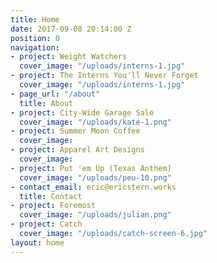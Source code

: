 ```yaml
---
title: Home
date: 2017-09-08 20:14:00 Z
position: 0
navigation:
- project: Weight Watchers
  cover_image: "/uploads/interns-1.jpg"
- project: The Interns You'll Never Forget
  cover_image: "/uploads/interns-1.jpg"
- page_url: "/about"
  title: About
- project: City-Wide Garage Sale
  cover_image: "/uploads/kate-1.png"
- project: Summer Moon Coffee
  cover_image: 
- project: Apparel Art Designs
  cover_image: 
- project: Put 'em Up (Texas Anthem)
  cover_image: "/uploads/peu-10.png"
- contact_email: eric@ericstern.works
  title: Contact
- project: Foremost
  cover_image: "/uploads/julian.png"
- project: Catch
  cover_image: "/uploads/catch-screen-6.jpg"
layout: home
---
```


